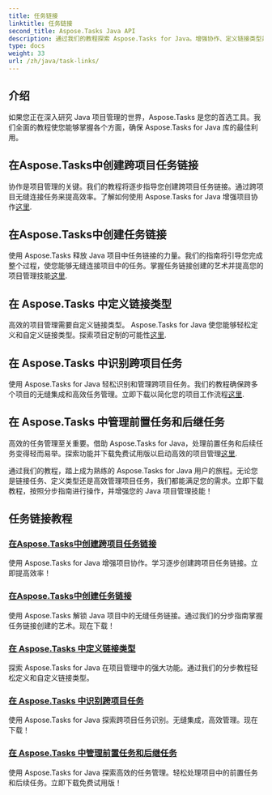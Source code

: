 ```yaml
---
title: 任务链接
linktitle: 任务链接
second_title: Aspose.Tasks Java API
description: 通过我们的教程探索 Aspose.Tasks for Java。增强协作、定义链接类型并无缝管理任务。立即提高您的项目效率！
type: docs
weight: 33
url: /zh/java/task-links/
---
```

## 介绍

如果您正在深入研究 Java 项目管理的世界，Aspose.Tasks 是您的首选工具。我们全面的教程使您能够掌握各个方面，确保 Aspose.Tasks for Java 库的最佳利用。

## 在Aspose.Tasks中创建跨项目任务链接
协作是项目管理的关键。我们的教程将逐步指导您创建跨项目任务链接。通过跨项目无缝连接任务来提高效率。了解如何使用 Aspose.Tasks for Java 增强项目协作[这里](./create-cross-project-task-link/).

## 在Aspose.Tasks中创建任务链接
使用 Aspose.Tasks 释放 Java 项目中任务链接的力量。我们的指南将引导您完成整个过程，使您能够无缝连接项目中的任务。掌握任务链接创建的艺术并提高您的项目管理技能[这里](./create-task-link/).

## 在 Aspose.Tasks 中定义链接类型
高效的项目管理需要自定义链接类型。 Aspose.Tasks for Java 使您能够轻松定义和自定义链接类型。探索项目定制的可能性[这里](./define-link-type/).

## 在 Aspose.Tasks 中识别跨项目任务
使用 Aspose.Tasks for Java 轻松识别和管理跨项目任务。我们的教程确保跨多个项目的无缝集成和高效任务管理。立即下载以简化您的项目工作流程[这里](./identify-cross-project-tasks/).

## 在 Aspose.Tasks 中管理前置任务和后继任务
高效的任务管理至关重要。借助 Aspose.Tasks for Java，处理前置任务和后续任务变得轻而易举。探索功能并下载免费试用版以启动高效的项目管理[这里](./predecessor-successor-tasks/).

通过我们的教程，踏上成为熟练的 Aspose.Tasks for Java 用户的旅程。无论您是链接任务、定义类型还是高效管理项目任务，我们都能满足您的需求。立即下载教程，按照分步指南进行操作，并增强您的 Java 项目管理技能！
## 任务链接教程
### [在Aspose.Tasks中创建跨项目任务链接](./create-cross-project-task-link/)
使用 Aspose.Tasks for Java 增强项目协作。学习逐步创建跨项目任务链接。立即提高效率！
### [在Aspose.Tasks中创建任务链接](./create-task-link/)
使用 Aspose.Tasks 解锁 Java 项目中的无缝任务链接。通过我们的分步指南掌握任务链接创建的艺术。现在下载！
### [在 Aspose.Tasks 中定义链接类型](./define-link-type/)
探索 Aspose.Tasks for Java 在项目管理中的强大功能。通过我们的分步教程轻松定义和自定义链接类型。
### [在 Aspose.Tasks 中识别跨项目任务](./identify-cross-project-tasks/)
使用 Aspose.Tasks for Java 探索跨项目任务识别。无缝集成，高效管理。现在下载！
### [在 Aspose.Tasks 中管理前置任务和后继任务](./predecessor-successor-tasks/)
使用 Aspose.Tasks for Java 探索高效的任务管理。轻松处理项目中的前置任务和后续任务。立即下载免费试用版！